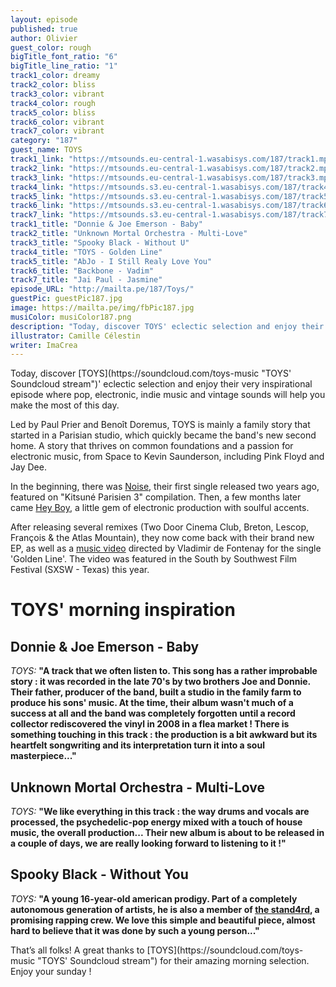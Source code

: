 ```yaml
---
layout: episode
published: true
author: Olivier
guest_color: rough
bigTitle_font_ratio: "6"
bigTitle_line_ratio: "1"
track1_color: dreamy
track2_color: bliss
track3_color: vibrant
track4_color: rough
track5_color: bliss
track6_color: vibrant
track7_color: vibrant
category: "187"
guest_name: TOYS
track1_link: "https://mtsounds.eu-central-1.wasabisys.com/187/track1.mp3"
track2_link: "https://mtsounds.eu-central-1.wasabisys.com/187/track2.mp3"
track3_link: "https://mtsounds.eu-central-1.wasabisys.com/187/track3.mp3"
track4_link: "https://mtsounds.s3.eu-central-1.wasabisys.com/187/track4.mp3"
track5_link: "https://mtsounds.s3.eu-central-1.wasabisys.com/187/track5.mp3"
track6_link: "https://mtsounds.s3.eu-central-1.wasabisys.com/187/track6.mp3"
track7_link: "https://mtsounds.s3.eu-central-1.wasabisys.com/187/track7.mp3"
track1_title: "Donnie & Joe Emerson - Baby"
track2_title: "Unknown Mortal Orchestra - Multi-Love"
track3_title: "Spooky Black - Without U"
track4_title: "TOYS - Golden Line"
track5_title: "AbJo - I Still Realy Love You"
track6_title: "Backbone - Vadim"
track7_title: "Jai Paul - Jasmine"
episode_URL: "http://mailta.pe/187/Toys/"
guestPic: guestPic187.jpg
image: https://mailta.pe/img/fbPic187.jpg
musiColor: musiColor187.png
description: "Today, discover TOYS' eclectic selection and enjoy their very inspirational episode where pop, electronic, indie music and vintage sounds will help you make the most of this day."
illustrator: Camille Célestin
writer: ImaCrea
---
```




<p id="introduction">Today, discover [TOYS](https://soundcloud.com/toys-music "TOYS' Soundcloud stream")' eclectic selection and enjoy their very inspirational episode where pop, electronic, indie music and vintage sounds will help you make the most of this day.</p>

Led by Paul Prier and Benoît Doremus, TOYS is mainly a family story
that started in a Parisian studio, which quickly became the band's new second home. A story that thrives on common foundations and a passion for electronic music, from Space to Kevin Saunderson, including Pink Floyd and Jay Dee.

In the beginning, there was [Noise](https://soundcloud.com/toys-music/noise "Noise by TOYS on Soundcloud"), their first single released two years ago, featured on "Kitsuné Parisien 3" compilation. Then, a few months later came [Hey Boy](https://soundcloud.com/toys-music/hey-boy-1 "Hey Boy by TOYS on Soundcloud"), a little gem of electronic production with soulful accents.

After releasing several remixes (Two Door Cinema Club, Breton, Lescop, François & the Atlas Mountain), they now come back with their brand new EP, as well as a [music video](https://www.youtube.com/watch?v=5F7-mqFbSYA "Golden Line music video on YouTube") directed by Vladimir de Fontenay for the single 'Golden Line'. The video was featured in the South by Southwest Film Festival (SXSW - Texas) this year.


# TOYS' morning inspiration

## Donnie & Joe Emerson - Baby
_TOYS:_ **"**A track that we often listen to. This song has a rather improbable story : it was recorded in the late 70's by two brothers Joe and Donnie. Their father, producer of the band, built a studio in the family farm to produce his sons' music. At the time, their album wasn't much of a success at all and the band was completely forgotten until a record collector rediscovered the vinyl in 2008 in a flea market !
There is something touching in this track : the production is a bit awkward but its heartfelt songwriting and its interpretation turn it into a soul masterpiece...**"**

## Unknown Mortal Orchestra - Multi-Love
_TOYS:_ **"**We like everything in this track : the way drums and vocals are processed, the psychedelic-pop energy mixed with a touch of house music, the overall production... Their new album is about to be released in a couple of days, we are really looking forward to listening to it !**"**

## Spooky Black - Without You
_TOYS:_ **"**A young 16-year-old american prodigy. Part of a completely autonomous generation of artists, he is also a member of [the stand4rd](https://soundcloud.com/thestand4rd "the stand4rd's soundcloud stream"), a promising rapping crew. We love this simple and beautiful piece, almost hard to believe that it was done by such a young person...**"**

 
<p id="outroduction">
That’s all folks! A great thanks to [TOYS](https://soundcloud.com/toys-music "TOYS' Soundcloud stream") for their amazing morning selection. Enjoy your sunday !</p>
